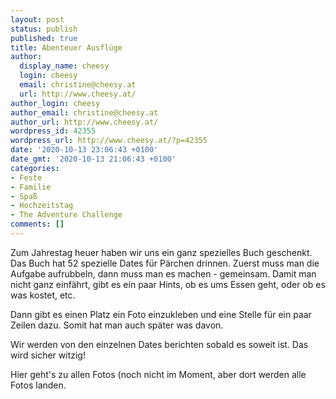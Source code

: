 ```yaml
---
layout: post
status: publish
published: true
title: Abenteuer Ausflüge
author:
  display_name: cheesy
  login: cheesy
  email: christine@cheesy.at
  url: http://www.cheesy.at/
author_login: cheesy
author_email: christine@cheesy.at
author_url: http://www.cheesy.at/
wordpress_id: 42355
wordpress_url: http://www.cheesy.at/?p=42355
date: '2020-10-13 23:06:43 +0100'
date_gmt: '2020-10-13 21:06:43 +0100'
categories:
- Feste
- Familie
- Spaß
- Hochzeitstag
- The Adventure Challenge
comments: []
---
```

<!-- wp:paragraph -->
Zum Jahrestag heuer haben wir uns ein ganz spezielles Buch geschenkt. Das Buch hat 52 spezielle Dates für Pärchen drinnen. Zuerst muss man die Aufgabe aufrubbeln, dann muss man es machen - gemeinsam. Damit man nicht ganz einfährt, gibt es ein paar Hints, ob es ums Essen geht, oder ob es was kostet, etc.
<!-- /wp:paragraph -->
<!-- wp:paragraph -->
Dann gibt es einen Platz ein Foto einzukleben und eine Stelle für ein paar Zeilen dazu. Somit hat man auch später was davon.
<!-- /wp:paragraph -->
<!-- wp:paragraph -->
Wir werden von den einzelnen Dates berichten sobald es soweit ist. Das wird sicher witzig!
<!-- /wp:paragraph -->
<!-- wp:paragraph -->
Hier geht's zu allen Fotos (noch nicht im Moment, aber dort werden alle Fotos landen.
<!-- /wp:paragraph -->
<!-- wp:image {"id":42352} -->
<figure class="wp-block-image"><img src="{% link _posts/2020-10-13-abenteuer-ausfluge/Abenteuer-Ausflüge-002.jpg %}" alt="" class="wp-image-42352"></figure>
<!-- /wp:image -->
